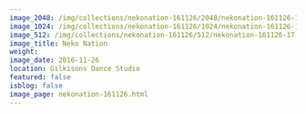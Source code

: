 ```yaml
---
image_2048: /img/collections/nekonation-161126/2048/nekonation-161126-17.jpg
image_1024: /img/collections/nekonation-161126/1024/nekonation-161126-17.jpg
image_512: /img/collections/nekonation-161126/512/nekonation-161126-17.jpg
image_title: Neko Nation
weight: 
image_date: 2016-11-26
location: Gilkisons Dance Studio
featured: false
isblog: false
image_page: nekonation-161126.html
---
```

